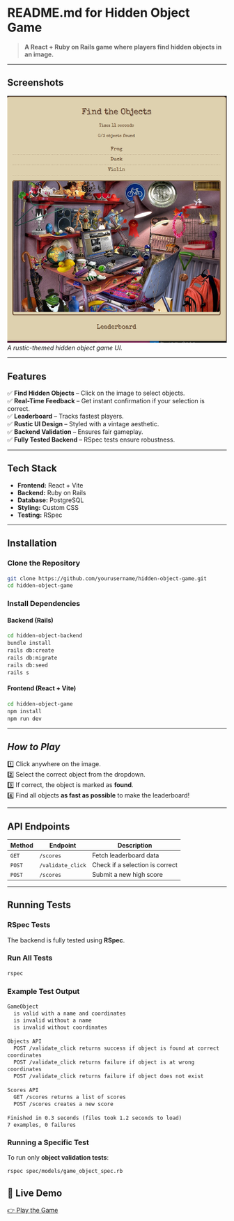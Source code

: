 # **README.md for Hidden Object Game**  
> **A React + Ruby on Rails game where players find hidden objects in an image.**

---

## Screenshots
![Game Screenshot](hidden-object-game/public/game-shot.png)
*A rustic-themed hidden object game UI.*

---

##  Features
✅ **Find Hidden Objects** – Click on the image to select objects.  
✅ **Real-Time Feedback** – Get instant confirmation if your selection is correct.  
✅ **Leaderboard** – Tracks fastest players.  
✅ **Rustic UI Design** – Styled with a vintage aesthetic.  
✅ **Backend Validation** – Ensures fair gameplay.  
✅ **Fully Tested Backend** – RSpec tests ensure robustness.  

---

## Tech Stack
- **Frontend:** React + Vite  
- **Backend:** Ruby on Rails  
- **Database:** PostgreSQL  
- **Styling:** Custom CSS  
- **Testing:** RSpec  

---

## Installation
### Clone the Repository
```sh
git clone https://github.com/yourusername/hidden-object-game.git
cd hidden-object-game
```

###  Install Dependencies
#### **Backend (Rails)**
```sh
cd hidden-object-backend
bundle install
rails db:create
rails db:migrate
rails db:seed
rails s
```

#### **Frontend (React + Vite)**
```sh
cd hidden-object-game
npm install
npm run dev
```

---

## *How to Play*
1️⃣ Click anywhere on the image.  
2️⃣ Select the correct object from the dropdown.  
3️⃣ If correct, the object is marked as **found**.  
4️⃣ Find all objects **as fast as possible** to make the leaderboard!  


---

## API Endpoints
| Method | Endpoint | Description |
|--------|----------|-------------|
| `GET`  | `/scores` | Fetch leaderboard data |
| `POST` | `/validate_click` | Check if a selection is correct |
| `POST` | `/scores` | Submit a new high score |

---

## Running Tests
### RSpec Tests
The backend is fully tested using **RSpec**.  

###  Run All Tests
```sh
rspec
```

### Example Test Output
```
GameObject
  is valid with a name and coordinates
  is invalid without a name
  is invalid without coordinates

Objects API
  POST /validate_click returns success if object is found at correct coordinates
  POST /validate_click returns failure if object is at wrong coordinates
  POST /validate_click returns failure if object does not exist

Scores API
  GET /scores returns a list of scores
  POST /scores creates a new score

Finished in 0.3 seconds (files took 1.2 seconds to load)
7 examples, 0 failures
```

###  Running a Specific Test
To run only **object validation tests**:
```sh
rspec spec/models/game_object_spec.rb
```


## **🔗 Live Demo**
[👉 Play the Game](https://your-game-url.com)  
